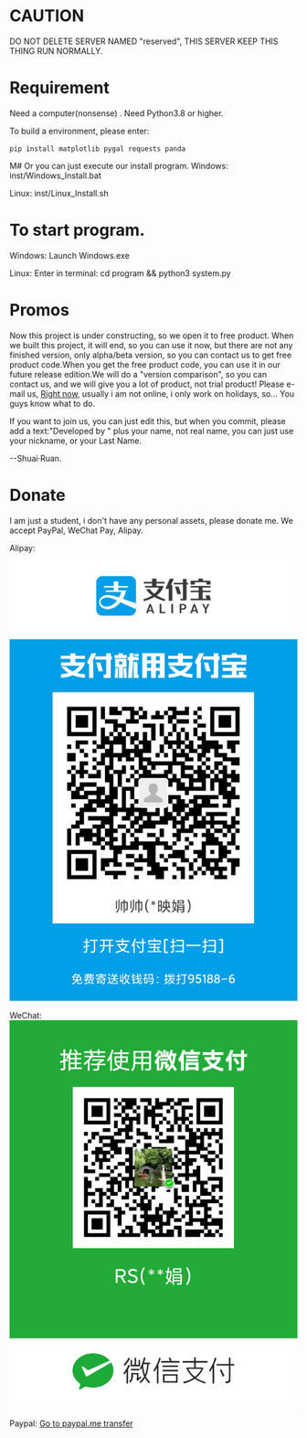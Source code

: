 # CAUTION
DO NOT DELETE SERVER NAMED "reserved", THIS SERVER KEEP THIS THING RUN NORMALLY.
# Requirement
Need a computer(nonsense)
.
Need Python3.8 or higher.

To build a environment, please enter:

```shell
pip install matplotlib pygal requests panda
```
M# Or you can just execute our install program.
Windows: inst/Windows_Install.bat

Linux: inst/Linux_Install.sh

# To start program.
Windows: Launch Windows.exe

Linux: Enter in terminal:
		cd program &&
		python3 system.py

# Promos

Now this project is under constructing, so we open it to free product. When we built this project, it will end, so you can use it now, but there are not any finished version, only alpha/beta version, so you can contact us to get free product code.When you get the free product code, you can use it in our future release edition.We will do a "version comparison", so you can contact us, and we will give you a lot of product, not trial product! Please e-mail us, <a href="mailto: me@shuairuan.onaliyun.com?subject=Free development product request" target="_blank">Right now</a>, usually i am not online, i only work on holidays, so... You guys know what to do.

If you want to join us, you can just edit this, but when you commit, please add a text:"Developed by " plus your name, not real name, you can just use your nickname, or your Last Name.

--Shuai·Ruan.

# Donate

I am just a student, i don't have any personal assets, please donate me. We accept PayPal, WeChat Pay, Alipay.

Alipay:
<img src="sponsor/alipay.jpg" />

WeChat:
<img src="sponsor/wechat.jpg" />

Paypal:
<a href="https://www.paypal.me/shuairuan" target="_blank"> Go to paypal.me transfer</a>